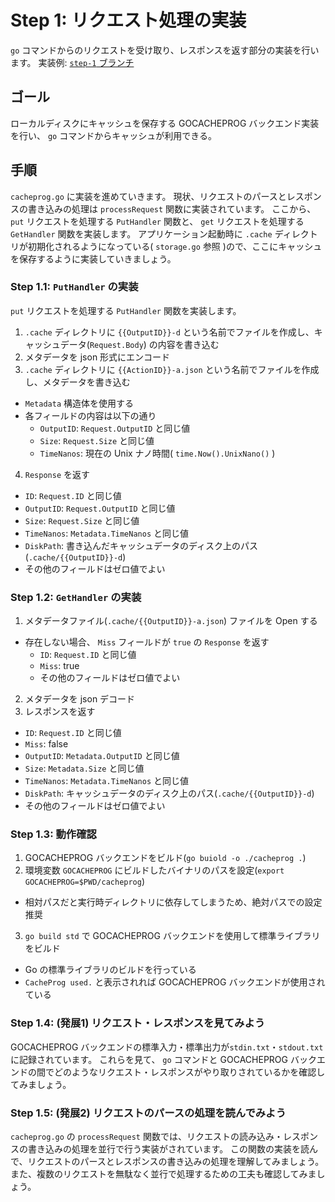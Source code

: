 # Step 1: リクエスト処理の実装

`go` コマンドからのリクエストを受け取り、レスポンスを返す部分の実装を行います。
実装例: [`step-1` ブランチ](https://github.com/mazrean/gocon-2025-workshop/tree/step-1)

## ゴール

ローカルディスクにキャッシュを保存する GOCACHEPROG バックエンド実装を行い、 `go` コマンドからキャッシュが利用できる。

## 手順

`cacheprog.go` に実装を進めていきます。
現状、リクエストのパースとレスポンスの書き込みの処理は `processRequest` 関数に実装されています。
ここから、 `put` リクエストを処理する `PutHandler` 関数と、 `get` リクエストを処理する `GetHandler` 関数を実装します。
アプリケーション起動時に `.cache` ディレクトリが初期化されるようになっている( `storage.go` 参照 )ので、ここにキャッシュを保存するように実装していきましょう。

### Step 1.1: `PutHandler` の実装
`put` リクエストを処理する `PutHandler` 関数を実装します。

1. `.cache` ディレクトリに `{{OutputID}}-d` という名前でファイルを作成し、キャッシュデータ(`Request.Body`) の内容を書き込む
2. メタデータを json 形式にエンコード
3. `.cache` ディレクトリに `{{ActionID}}-a.json` という名前でファイルを作成し、メタデータを書き込む
  - `Metadata` 構造体を使用する
  - 各フィールドの内容は以下の通り
    - `OutputID`: `Request.OutputID` と同じ値
    - `Size`: `Request.Size` と同じ値
    - `TimeNanos`: 現在の Unix ナノ時間( `time.Now().UnixNano()` )
4. `Response` を返す
  - `ID`: `Request.ID` と同じ値
  - `OutputID`: `Request.OutputID` と同じ値
  - `Size`: `Request.Size` と同じ値
  - `TimeNanos`: `Metadata.TimeNanos` と同じ値
  - `DiskPath`: 書き込んだキャッシュデータのディスク上のパス(`.cache/{{OutputID}}-d`)
  - その他のフィールドはゼロ値でよい

### Step 1.2: `GetHandler` の実装

1. メタデータファイル(`.cache/{{OutputID}}-a.json`) ファイルを Open する
  - 存在しない場合、 `Miss` フィールドが `true` の `Response` を返す
    - `ID`: `Request.ID` と同じ値
    - `Miss`: true
    - その他のフィールドはゼロ値でよい
2. メタデータを json デコード
3. レスポンスを返す
  - `ID`: `Request.ID` と同じ値
  - `Miss`: false
  - `OutputID`: `Metadata.OutputID` と同じ値
  - `Size`: `Metadata.Size` と同じ値
  - `TimeNanos`: `Metadata.TimeNanos` と同じ値
  - `DiskPath`: キャッシュデータのディスク上のパス(`.cache/{{OutputID}}-d`)
  - その他のフィールドはゼロ値でよい

### Step 1.3: 動作確認

1. GOCACHEPROG バックエンドをビルド(`go buiold -o ./cacheprog .`)
2. 環境変数 `GOCACHEPROG` にビルドしたバイナリのパスを設定(`export GOCACHEPROG=$PWD/cacheprog`)
  - 相対パスだと実行時ディレクトリに依存してしまうため、絶対パスでの設定推奨
3. `go build std` で GOCACHEPROG バックエンドを使用して標準ライブラリをビルド
  - Go の標準ライブラリのビルドを行っている
  - `CacheProg used.` と表示されれば GOCACHEPROG バックエンドが使用されている

### Step 1.4: (発展1) リクエスト・レスポンスを見てみよう

GOCACHEPROG バックエンドの標準入力・標準出力が`stdin.txt`・`stdout.txt`に記録されています。
これらを見て、 `go` コマンドと GOCACHEPROG バックエンドの間でどのようなリクエスト・レスポンスがやり取りされているかを確認してみましょう。

### Step 1.5: (発展2) リクエストのパースの処理を読んでみよう

`cacheprog.go` の `processRequest` 関数では、リクエストの読み込み・レスポンスの書き込みの処理を並行で行う実装がされています。
この関数の実装を読んで、リクエストのパースとレスポンスの書き込みの処理を理解してみましょう。
また、複数のリクエストを無駄なく並行で処理するための工夫も確認してみましょう。
